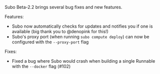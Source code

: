 Subo Beta-2.2 brings several bug fixes and new features.

Features:
- Subo now automatically checks for updates and notifies you if one is available (big thank you to @denopink for this!)
- Subo's proxy port (when running `subo compute deploy`) can now be configured with the `--proxy-port` flag

Fixes:
- Fixed a bug where Subo would crash when building a single Runnable with the `--docker` flag (#102)
